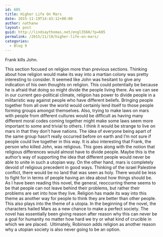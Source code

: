 ```yaml
---
id: 605
title: Higher Life On Mars
date: 2015-11-19T14:43:12+00:00
author: nathanw
layout: post
guid: http://lindsaythomas.net/engl3560/?p=605
permalink: /2015/11/19/higher-life-on-mars/
categories:
  - Blog 9
---
```

Frank kills John.

This section focused on religion more than previous sections. Thinking about how religion would make its way into a martian colony was pretty interesting to consider. It seemed like John was hesitant to give any indication of his own thoughts on religion. This could potentially be because he is afraid that doing so might divide the people living there. As we can see in our current geo-political climate, religion has power to divide people in a militaristic way against people who have different beliefs. Bringing people together from all over the world would certainly lend itself to those people forming groups amongst themselves. Also, trying to make laws on mars with people from different cultures would be difficult as having many different moral codes coming together might make some laws seem more important to some and trivial to others. I think it would be strange to live on mars in that they don&#8217;t have nations. The idea of everyone being apart of the same group hasn&#8217;t really occurred before on earth and I&#8217;m not sure if people could live together in this way. It is also interesting that Frank, the person who killed John, was religious. This goes along with the notion that religious differences would almost have to divide people. Maybe this is the author&#8217;s way of supporting the idea that different people would never be able to unite in such a utopian way. On the other hand, mars is completely devoid of religious precedent in good ways. Thinking of the israel Palestine conflict, there would be no land that was seen as holy. There would be less to fight for in terms of people having an idea about how things should be. As I have been reading this novel, the general, reoccurring theme seems to be that people can not leave behind their problems, but rather their problems are set into how they live. Religion has made its way into this theme as another way for people to think they are better than other people. This also plays into the theme of a utopia. In the beginning of the novel, the characters hailed Mars as a new chance to make a perfect society. The novel has essentially been giving reason after reason why this can never be a goal for humanity no matter how hard we try or what kind of crucible in which we are placed.  Ultimately, Robinson adds religion as another reason why a utopian society is also never going to be an option.